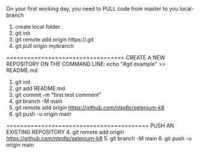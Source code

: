 On your first working day, you need to PULL code from master to you local-branch
1. create local folder
2. git init
3. git remote add origin https://.git
4. git pull origin mybranch


==================================
CREATE A NEW REPOSITORY ON THE COMMAND LINE:
echo "#git example" >> README.md
1. git init
2. git add README.md 
3. git commit -m "first test comment"
4. git branch -M main
5. git remote add origin https://github.com/ntpdlp/selenium-k8
6. git push -u origin main


=========================================
PUSH AN EXISTING REPOSITORY 
4. git remote add origin https://github.com/ntpdlp/selenium-k8
5. git branch -M main
6. git push -u origin main
